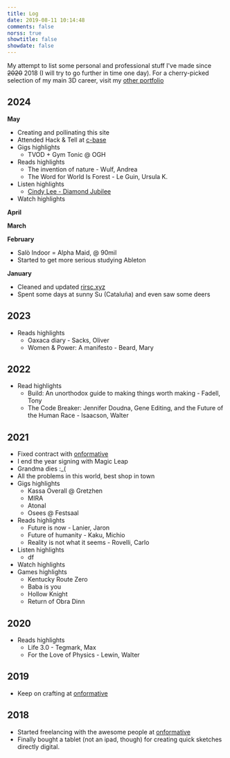 ```yaml
---
title: Log
date: 2019-08-11 10:14:48
comments: false
norss: true
showtitle: false
showdate: false
---
```


My attempt to list some personal and professional stuff I've made since ~~2020~~ 2018 (I will try to go further in time one day). For a cherry-picked selection of my main 3D career, visit my [other portfolio](https://www.rirsc.xyz/)

## 2024

**May**

- Creating and pollinating this site
- Attended Hack & Tell at [c-base](https://c-base.org/)
- Gigs highlights
    - TVOD + Gym Tonic @ OGH
- Reads highlights
    - The invention of nature - Wulf, Andrea
    - The Word for World Is Forest - Le Guin, Ursula K.
- Listen highlights
    - [Cindy Lee - Diamond Jubilee](https://www.youtube.com/watch?v=_LJi5na897Y)
- Watch highlights

**April**

**March**

**February**

- Salò Indoor = Alpha Maid,  @ 90mil
- Started to get more serious studying Ableton

**January**

- Cleaned and updated [rirsc.xyz](https://www.rirsc.xyz/)
- Spent some days at sunny Su (Cataluña) and even saw some deers

## 2023

- Reads highlights
    - Oaxaca diary - Sacks, Oliver
    - Women & Power: A manifesto - Beard, Mary

## 2022

- Read highlights
    - Build: An unorthodox guide to making things worth making - Fadell, Tony
    - The Code Breaker: Jennifer Doudna, Gene Editing, and the Future of the Human Race - Isaacson, Walter

## 2021

- Fixed contract with [onformative](https://onformative.com/)
- I end the year signing with Magic Leap
- Grandma dies :_(
- All the problems in this world, best shop in town
- Gigs highlights
    - Kassa Overall @ Gretzhen
    - MIRA
    - Atonal
    - Osees @ Festsaal
- Reads highlights
    - Future is now - Lanier, Jaron
    - Future of humanity - Kaku, Michio
    - Reality is not what it seems - Rovelli, Carlo
- Listen highlights
    - df
- Watch highlights
- Games highlights
    - Kentucky Route Zero
    - Baba is you
    - Hollow Knight
    - Return of Obra Dinn

## 2020

- Reads highlights
    - Life 3.0 - Tegmark, Max
    - For the Love of Physics - Lewin, Walter

## 2019

- Keep on crafting at [onformative](https://onformative.com/)

## 2018

- Started freelancing with the awesome people at [onformative](https://onformative.com/)
- Finally bought a tablet (not an ipad, though) for creating quick sketches directly digital.